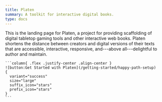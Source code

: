 ```yaml
---
title: Platen
summary: A toolkit for interactive digital books.
type: docs
---
```


This is the landing page for Platen, a project for providing scaffolding of digital tabletop gaming
tools and other interactive web books. Platen shortens the distance between creators and digital
versions of their texts that are accessible, interactive, responsive, and---above all---delightful
to author and maintain.

``````columns { #buttons .flex .justify-center .align-center}
```column{ .flex .justify-center .align-center }
![button:Get Started with Platen](/getting-started/happy-path-setup)
{
  variant="success"
  size="large"
  suffix_icon="stars"
  prefix_icon="stars"
}
```
``````
